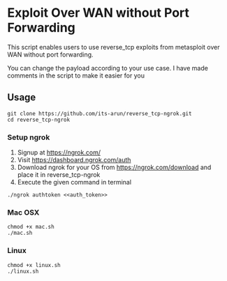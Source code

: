 # Exploit Over WAN without Port Forwarding
This script enables users to use reverse_tcp exploits from metasploit over WAN without port forwarding.

You can change the payload according to your use case. I have made comments in the script to make it easier for you

## Usage

```
git clone https://github.com/its-arun/reverse_tcp-ngrok.git
cd reverse_tcp-ngrok
```
### Setup ngrok
1. Signup at https://ngrok.com/
2. Visit https://dashboard.ngrok.com/auth
3. Download ngrok for your OS from https://ngrok.com/download and place it in reverse_tcp-ngrok
4. Execute the given command in terminal
```
./ngrok authtoken <<auth_token>>
```

### Mac OSX
```
chmod +x mac.sh
./mac.sh
```
### Linux
```
chmod +x linux.sh
./linux.sh
```
